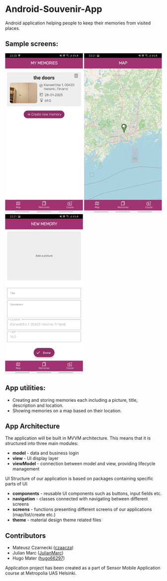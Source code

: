 # Android-Souvenir-App

Android application helping people to keep their memories from visited places.

## Sample screens:
<p float="left">
  <img src="https://github.com/czaacza/Android-Souvenir-App/blob/master/img/Screenshot_20230128-232053_Souvenir%20App.jpg" width="250px"/> 
  <img src="https://github.com/czaacza/Android-Souvenir-App/blob/master/img/Screenshot_20230128-232104_Souvenir%20App.jpg" width="250px"/> 
  <img src="https://github.com/czaacza/Android-Souvenir-App/blob/master/img/Screenshot_20230128-232109_Souvenir%20App.jpg" width="250px"/> 
</p>


## App utilities:
- Creating and storing memories each including a picture, title, description and location.
- Showing memories on a map based on their location.

## App Architecture
The application will be built in MVVM architecture. This means that it is structured into three main modules:
- **model** - data and business login
- **view** - UI display layer
- **viewModel** - connection between model and view, providing lifecycle management

UI Structure of our application is based on packages containing specific parts of UI:
- **components** - reusable UI components such as buttons, input fields etc.
- **navigation** - classes connected with navigating between different screens
- **screens** - functions presenting different screens of our applications (map/list/create etc.)
- **theme** - material design theme related files

## Contributors
- Mateusz Czarnecki ([czaacza](https://github.com/czaacza))
- Julian Marc ([JulianMarc](https://github.com/JulianMarc))
- Hugo Mater ([hugo66297](https://github.com/hugo66297))

Application project has been created as a part of Sensor Mobile Application course at Metropolia UAS Helsinki.

